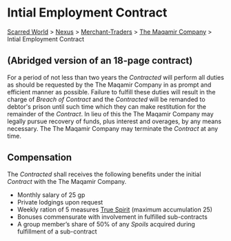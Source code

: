 # Intial Employment Contract 
[Scarred World](./scarred-world.md) > [Nexus](./city.md) > [Merchant-Traders](./merchants.md) > [The Maqamir Company](./company.md) > Intial Employment Contract

## (Abridged version of an 18-page contract)
For a period of not less than two years the *Contracted* will perform all duties as should be requested by the The Maqamir Company in as prompt and efficient manner as possible. Failure to fulfill these duties will result in the charge of *Breach of Contract* and the *Contracted* will be remanded to debtor's prison until such time which they can make restitution for the remainder of the *Contract*. In lieu of this the The Maqamir Company may legally pursue recovery of funds, plus interest and overages, by any means necessary. The The Maqamir Company may terminate the *Contract* at any time.

## Compensation
The *Contracted* shall receives the following benefits under the initial *Contract* with the The Maqamir Company.
* Monthly salary of 25 gp
* Private lodgings upon request
* Weekly ration of 5 measures [True Spirit](./prices.md) (maximum accumulation 25)
* Bonuses commensurate with involvement in fulfilled sub-contracts
* A group member’s share of 50% of any *Spoils* acquired during fulfillment of a sub-contract

